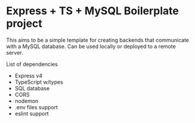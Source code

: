 # Express + TS + MySQL Boilerplate project

This aims to be a simple template for creating backends that communicate
with a MySQL database.
Can be used locally or deployed to a remote server.

List of dependencies
- Express v4
- TypeScript w/types
- SQL database
- CORS
- nodemon
- .env files support
- eslint support

